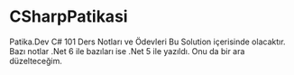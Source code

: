 # CSharpPatikasi
Patika.Dev C# 101 Ders Notları ve Ödevleri Bu Solution içerisinde olacaktır.
Bazı notlar .Net 6 ile bazıları ise .Net 5 ile yazıldı. Onu da bir ara düzelteceğim.
